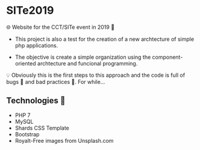 # SITe2019
🌐 Website for the CCT/SITe event in 2019 🚀

* This project is also a test for the creation of a new archtecture of simple php applications.

* The objective is create a simple organization using the component-oriented archtecture and funcional programming. 

 💡 Obviously this is the first steps to this approach and the code is full of bugs 🐛 and bad practices 👹. For while... 

 Technologies 🔨
 ------------
 * PHP 7
 * MySQL
 * Shards CSS Template
 * Bootstrap
 * Royalt-Free images from Unsplash.com
